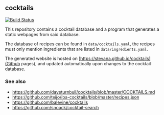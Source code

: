 ## cocktails

[![Build Status](https://api.travis-ci.org/stevana/cocktails.svg?branch=master)](https://travis-ci.org/stevana/cocktails)

This repository contains a cocktail database and a program that
generates a static webpages from said database.

The database of recipes can be found in `data/cocktails.yaml`, the
recipes must only mention ingredients that are listed in
`data/ingredients.yaml`.

The generated website is hosted on
[https://stevana.github.io/cocktails](Github pages), and updated
automatically upon changes to the cocktail database.

### See also

  * https://github.com/daveturnbull/cocktails/blob/master/COCKTAILS.md
  * https://github.com/teijo/iba-cocktails/blob/master/recipes.json
  * https://github.com/balevine/cocktails
  * https://github.com/snoack/cocktail-search
